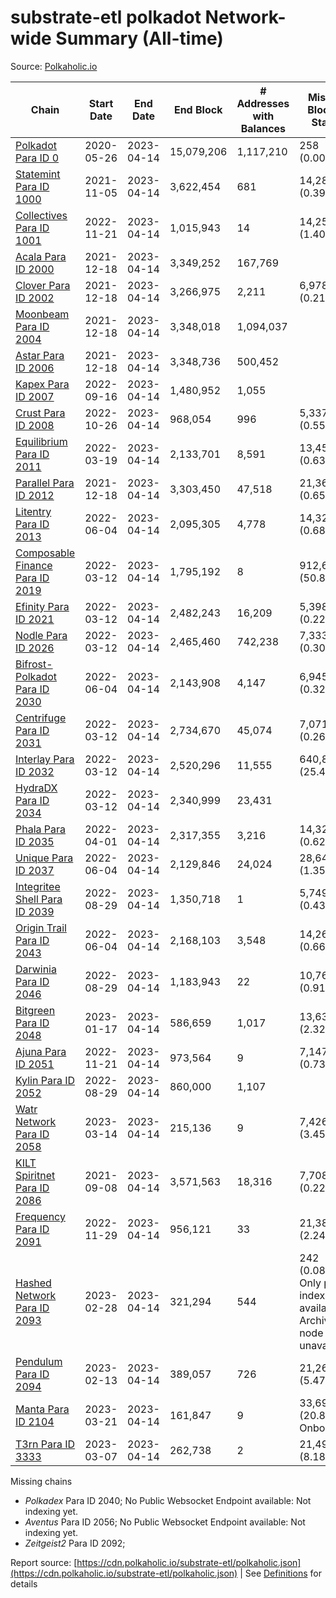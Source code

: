 # substrate-etl polkadot Network-wide Summary (All-time)

Source: [Polkaholic.io](https://polkaholic.io)


| Chain            | Start Date | End Date | End Block | # Addresses with Balances | Missing Blocks / Status |
| ---------------- | ---------- | ---------| --------- | ------------------------- | ----------------------- |
| [Polkadot Para ID 0](/polkadot/0-polkadot) | 2020-05-26 | 2023-04-14 | 15,079,206 |  1,117,210 | 258 (0.00%)  |
| [Statemint Para ID 1000](/polkadot/1000-statemint) | 2021-11-05 | 2023-04-14 | 3,622,454 |  681 | 14,289 (0.39%)  |
| [Collectives Para ID 1001](/polkadot/1001-collectives) | 2022-11-21 | 2023-04-14 | 1,015,943 |  14 | 14,253 (1.40%)  |
| [Acala Para ID 2000](/polkadot/2000-acala) | 2021-12-18 | 2023-04-14 | 3,349,252 |  167,769 |    |
| [Clover Para ID 2002](/polkadot/2002-clover) | 2021-12-18 | 2023-04-14 | 3,266,975 |  2,211 | 6,978 (0.21%)  |
| [Moonbeam Para ID 2004](/polkadot/2004-moonbeam) | 2021-12-18 | 2023-04-14 | 3,348,018 |  1,094,037 |    |
| [Astar Para ID 2006](/polkadot/2006-astar) | 2021-12-18 | 2023-04-14 | 3,348,736 |  500,452 |    |
| [Kapex Para ID 2007](/polkadot/2007-kapex) | 2022-09-16 | 2023-04-14 | 1,480,952 |  1,055 |    |
| [Crust Para ID 2008](/polkadot/2008-crust) | 2022-10-26 | 2023-04-14 | 968,054 |  996 | 5,337 (0.55%)  |
| [Equilibrium Para ID 2011](/polkadot/2011-equilibrium) | 2022-03-19 | 2023-04-14 | 2,133,701 |  8,591 | 13,459 (0.63%)  |
| [Parallel Para ID 2012](/polkadot/2012-parallel) | 2021-12-18 | 2023-04-14 | 3,303,450 |  47,518 | 21,367 (0.65%)  |
| [Litentry Para ID 2013](/polkadot/2013-litentry) | 2022-06-04 | 2023-04-14 | 2,095,305 |  4,778 | 14,322 (0.68%)  |
| [Composable Finance Para ID 2019](/polkadot/2019-composable) | 2022-03-12 | 2023-04-14 | 1,795,192 |  8 | 912,629 (50.84%)  |
| [Efinity Para ID 2021](/polkadot/2021-efinity) | 2022-03-12 | 2023-04-14 | 2,482,243 |  16,209 | 5,398 (0.22%)  |
| [Nodle Para ID 2026](/polkadot/2026-nodle) | 2022-03-12 | 2023-04-14 | 2,465,460 |  742,238 | 7,333 (0.30%)  |
| [Bifrost-Polkadot Para ID 2030](/polkadot/2030-bifrost-dot) | 2022-06-04 | 2023-04-14 | 2,143,908 |  4,147 | 6,945 (0.32%)  |
| [Centrifuge Para ID 2031](/polkadot/2031-centrifuge) | 2022-03-12 | 2023-04-14 | 2,734,670 |  45,074 | 7,071 (0.26%)  |
| [Interlay Para ID 2032](/polkadot/2032-interlay) | 2022-03-12 | 2023-04-14 | 2,520,296 |  11,555 | 640,874 (25.43%)  |
| [HydraDX Para ID 2034](/polkadot/2034-hydradx) | 2022-03-12 | 2023-04-14 | 2,340,999 |  23,431 |    |
| [Phala Para ID 2035](/polkadot/2035-phala) | 2022-04-01 | 2023-04-14 | 2,317,355 |  3,216 | 14,326 (0.62%)  |
| [Unique Para ID 2037](/polkadot/2037-unique) | 2022-06-04 | 2023-04-14 | 2,129,846 |  24,024 | 28,648 (1.35%)  |
| [Integritee Shell Para ID 2039](/polkadot/2039-integritee-shell) | 2022-08-29 | 2023-04-14 | 1,350,718 |  1 | 5,749 (0.43%)  |
| [Origin Trail Para ID 2043](/polkadot/2043-origintrail) | 2022-06-04 | 2023-04-14 | 2,168,103 |  3,548 | 14,267 (0.66%)  |
| [Darwinia Para ID 2046](/polkadot/2046-darwinia) | 2022-08-29 | 2023-04-14 | 1,183,943 |  22 | 10,761 (0.91%)  |
| [Bitgreen Para ID 2048](/polkadot/2048-bitgreen) | 2023-01-17 | 2023-04-14 | 586,659 |  1,017 | 13,638 (2.32%)  |
| [Ajuna Para ID 2051](/polkadot/2051-ajuna) | 2022-11-21 | 2023-04-14 | 973,564 |  9 | 7,147 (0.73%)  |
| [Kylin Para ID 2052](/polkadot/2052-kylin) | 2022-08-29 | 2023-04-14 | 860,000 |  1,107 |    |
| [Watr Network Para ID 2058](/polkadot/2058-watr) | 2023-03-14 | 2023-04-14 | 215,136 |  9 | 7,426 (3.45%)  |
| [KILT Spiritnet Para ID 2086](/polkadot/2086-kilt) | 2021-09-08 | 2023-04-14 | 3,571,563 |  18,316 | 7,708 (0.22%)  |
| [Frequency Para ID 2091](/polkadot/2091-frequency) | 2022-11-29 | 2023-04-14 | 956,121 |  33 | 21,384 (2.24%)  |
| [Hashed Network Para ID 2093](/polkadot/2093-hashed) | 2023-02-28 | 2023-04-14 | 321,294 |  544 | 242 (0.08%) Only partial index available: Archive node unavailable |
| [Pendulum Para ID 2094](/polkadot/2094-pendulum) | 2023-02-13 | 2023-04-14 | 389,057 |  726 | 21,265 (5.47%)  |
| [Manta Para ID 2104](/polkadot/2104-manta) | 2023-03-21 | 2023-04-14 | 161,847 |  9 | 33,698 (20.82%) Onboarding |
| [T3rn Para ID 3333](/polkadot/3333-t3rn) | 2023-03-07 | 2023-04-14 | 262,738 |  2 | 21,493 (8.18%)  |

Missing chains


* *Polkadex* Para ID 2040; No Public Websocket Endpoint available: Not indexing yet.
* *Aventus* Para ID 2056; No Public Websocket Endpoint available: Not indexing yet.
* *Zeitgeist2* Para ID 2092; 

Report source: [https://cdn.polkaholic.io/substrate-etl/polkaholic.json](https://cdn.polkaholic.io/substrate-etl/polkaholic.json) | See [Definitions](/DEFINITIONS.md) for details
